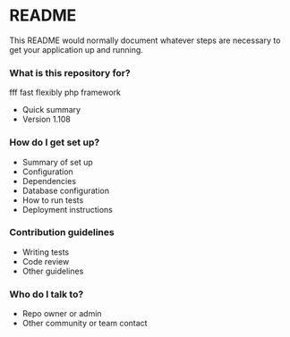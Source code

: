 # README #

This README would normally document whatever steps are necessary to get your application up and running.

### What is this repository for? ###
fff fast flexibly php framework
* Quick summary
* Version 1.108

### How do I get set up? ###

* Summary of set up
* Configuration
* Dependencies
* Database configuration
* How to run tests
* Deployment instructions

### Contribution guidelines ###

* Writing tests
* Code review
* Other guidelines

### Who do I talk to? ###

* Repo owner or admin
* Other community or team contact
